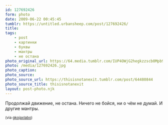 ```yaml
---
id: 127692426
form: photo
date: 2009-06-22 00:45:45
tumblr: https://untitled.urbansheep.com/post/127692426/
title:
tags:
    - post
    - картинки
    - буквы
    - мантры
    - не остана
photo_original_url: https://64.media.tumblr.com/IUP4OWjG2hegkzzscb0Mpb9Ao1_640.jpg
photo: /media/127692426.jpg
photo_caption: 
photo_source:
photo_source_url: https://thisisnotanexit.tumblr.com/post/64480844
photo_source_title: thisisnotanexit
layout: post-photo.njk
---
```


<p>Продолжай движение, не остана. Ничего не бойся, ни о чём не думай. И другие мантры.</p>

<p><small>(via <a href="http://gkojaxlabo.tumblr.com/post/127626144">gkojaxlabo</a>)</small></p>
